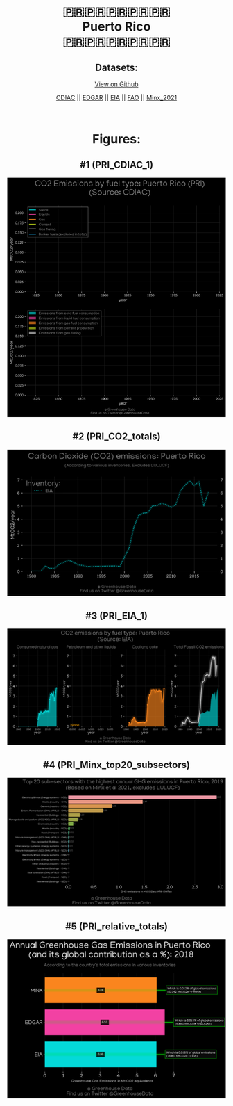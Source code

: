 
<center>
<h1 align="center">
🇵🇷🇵🇷🇵🇷🇵🇷🇵🇷
<br>
Puerto Rico
<br>
🇵🇷🇵🇷🇵🇷🇵🇷🇵🇷
</h1>
<h2>Datasets:</h2>
<p><a href="https://github.com/dquintani/GreenhouseData/tree/master/country_data/PRI_Puerto Rico/data">View on Github</a>
<br></p><p><a href="data/PRI_CDIAC.csv">CDIAC</a> || <a href="data/PRI_EDGAR.csv">EDGAR</a> || <a href="data/PRI_EIA.csv">EIA</a> || <a href="data/PRI_FAO.csv">FAO</a> || <a href="data/PRI_Minx_2021.csv">Minx_2021</a></p><p><br></p>
<h1>Figures:</h1><h2>#1 (PRI_CDIAC_1)</h2>
<p><img alt="" src="figures/PRI_CDIAC_1.png" /></p><h2>#2 (PRI_CO2_totals)</h2>
<p><img alt="" src="figures/PRI_CO2_totals.png" /></p><h2>#3 (PRI_EIA_1)</h2>
<p><img alt="" src="figures/PRI_EIA_1.png" /></p><h2>#4 (PRI_Minx_top20_subsectors)</h2>
<p><img alt="" src="figures/PRI_Minx_top20_subsectors.png" /></p><h2>#5 (PRI_relative_totals)</h2>
<p><img alt="" src="figures/PRI_relative_totals.png" /></p>